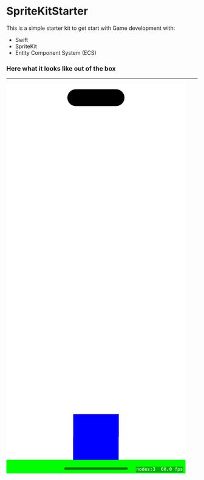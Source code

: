 # SpriteKitStarter

This is a simple starter kit to get start with Game development with:
- Swift
- SpriteKit
- Entity Component System (ECS)

### Here what it looks like out of the box
----
![Demo](docs/demo.png)
